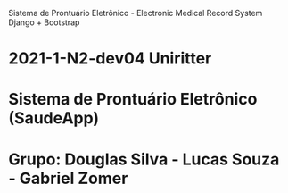 Sistema de Prontuário Eletrônico - Electronic Medical Record System
Django + Bootstrap
# 2021-1-N2-dev04 Uniritter
# Sistema de Prontuário Eletrônico (SaudeApp)
# Grupo: Douglas Silva - Lucas Souza - Gabriel Zomer
